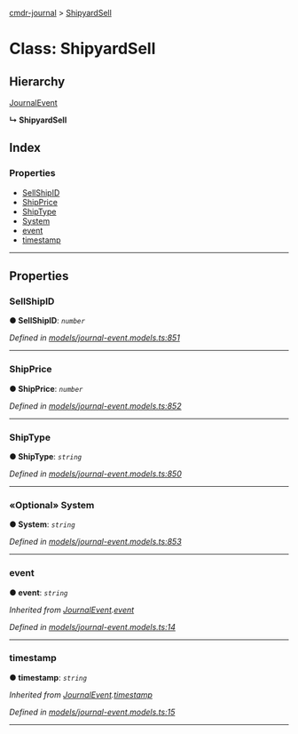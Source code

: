 [cmdr-journal](../README.md) > [ShipyardSell](../classes/shipyardsell.md)



# Class: ShipyardSell

## Hierarchy


 [JournalEvent](journalevent.md)

**↳ ShipyardSell**







## Index

### Properties

* [SellShipID](shipyardsell.md#sellshipid)
* [ShipPrice](shipyardsell.md#shipprice)
* [ShipType](shipyardsell.md#shiptype)
* [System](shipyardsell.md#system)
* [event](shipyardsell.md#event)
* [timestamp](shipyardsell.md#timestamp)



---
## Properties
<a id="sellshipid"></a>

###  SellShipID

**●  SellShipID**:  *`number`* 

*Defined in [models/journal-event.models.ts:851](https://github.com/chrisbruford/cmdr-journal/blob/5b08b7d/src/models/journal-event.models.ts#L851)*





___

<a id="shipprice"></a>

###  ShipPrice

**●  ShipPrice**:  *`number`* 

*Defined in [models/journal-event.models.ts:852](https://github.com/chrisbruford/cmdr-journal/blob/5b08b7d/src/models/journal-event.models.ts#L852)*





___

<a id="shiptype"></a>

###  ShipType

**●  ShipType**:  *`string`* 

*Defined in [models/journal-event.models.ts:850](https://github.com/chrisbruford/cmdr-journal/blob/5b08b7d/src/models/journal-event.models.ts#L850)*





___

<a id="system"></a>

### «Optional» System

**●  System**:  *`string`* 

*Defined in [models/journal-event.models.ts:853](https://github.com/chrisbruford/cmdr-journal/blob/5b08b7d/src/models/journal-event.models.ts#L853)*





___

<a id="event"></a>

###  event

**●  event**:  *`string`* 

*Inherited from [JournalEvent](journalevent.md).[event](journalevent.md#event)*

*Defined in [models/journal-event.models.ts:14](https://github.com/chrisbruford/cmdr-journal/blob/5b08b7d/src/models/journal-event.models.ts#L14)*





___

<a id="timestamp"></a>

###  timestamp

**●  timestamp**:  *`string`* 

*Inherited from [JournalEvent](journalevent.md).[timestamp](journalevent.md#timestamp)*

*Defined in [models/journal-event.models.ts:15](https://github.com/chrisbruford/cmdr-journal/blob/5b08b7d/src/models/journal-event.models.ts#L15)*





___


